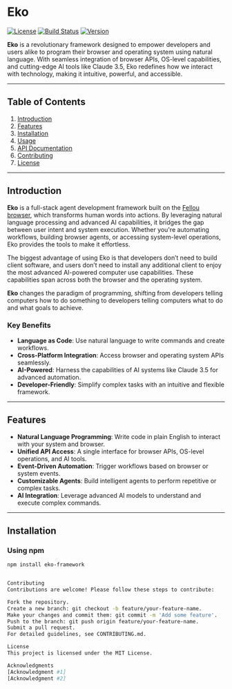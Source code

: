 # **Eko**

[![License](https://img.shields.io/badge/license-MIT-blue.svg)](LICENSE)  [![Build Status](https://img.shields.io/badge/build-passing-brightgreen.svg)](https://example.com/build-status)  [![Version](https://img.shields.io/badge/version-0.1.0-yellow.svg)](https://example.com/version)  

**Eko** is a revolutionary framework designed to empower developers and users alike to program their browser and operating system using natural language. With seamless integration of browser APIs, OS-level capabilities, and cutting-edge AI tools like Claude 3.5, Eko redefines how we interact with technology, making it intuitive, powerful, and accessible.

---

## **Table of Contents**

1. [Introduction](#introduction)  
2. [Features](#features)  
3. [Installation](#installation)  
4. [Usage](#usage)  
5. [API Documentation](#api-documentation)  
6. [Contributing](#contributing)  
7. [License](#license)  

---

## **Introduction**

**Eko** is a full-stack agent development framework built on the [Fellou browser](https://fellou.ai), which transforms human words into actions. By leveraging natural language processing and advanced AI capabilities, it bridges the gap between user intent and system execution. Whether you're automating workflows, building browser agents, or accessing system-level operations, Eko provides the tools to make it effortless.  

The biggest advantage of using Eko is that developers don’t need to build client software, and users don’t need to install any additional client to enjoy the most advanced AI-powered computer use capabilities. These capabilities span across both the browser and the operating system.

**Eko** changes the paradigm of programming, shifting from developers telling computers how to do something to developers telling computers what to do and what goals to achieve.


### **Key Benefits**
- **Language as Code**: Use natural language to write commands and create workflows.  
- **Cross-Platform Integration**: Access browser and operating system APIs seamlessly.  
- **AI-Powered**: Harness the capabilities of AI systems like Claude 3.5 for advanced automation.  
- **Developer-Friendly**: Simplify complex tasks with an intuitive and flexible framework.  

---

## **Features**

- **Natural Language Programming**: Write code in plain English to interact with your system and browser.  
- **Unified API Access**: A single interface for browser APIs, OS-level operations, and AI tools.  
- **Event-Driven Automation**: Trigger workflows based on browser or system events.  
- **Customizable Agents**: Build intelligent agents to perform repetitive or complex tasks.  
- **AI Integration**: Leverage advanced AI models to understand and execute complex commands.  

---

## **Installation**

### **Using npm**

```bash
npm install eko-framework


Contributing
Contributions are welcome! Please follow these steps to contribute:

Fork the repository.
Create a new branch: git checkout -b feature/your-feature-name.
Make your changes and commit them: git commit -m 'Add some feature'.
Push to the branch: git push origin feature/your-feature-name.
Submit a pull request.
For detailed guidelines, see CONTRIBUTING.md.

License
This project is licensed under the MIT License.

Acknowledgments
[Acknowledgment #1]
[Acknowledgment #2]
